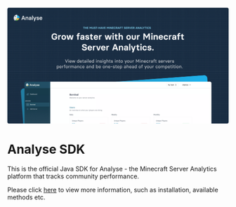 ![Banner](.github/banner.png?raw=true)

# Analyse SDK

This is the official Java SDK for Analyse - the Minecraft Server Analytics platform that tracks community performance.

Please click [here](https://docs.analyse.net/page/java-sdk) to view more information, such as installation, available methods etc.